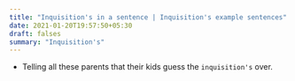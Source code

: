 ```yaml
---
title: "Inquisition's in a sentence | Inquisition's example sentences"
date: 2021-01-20T19:57:50+05:30
draft: falses
summary: "Inquisition's"
---
```

- Telling all these parents that their kids guess the `inquisition's` over.
                 
